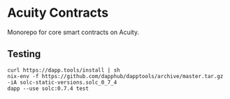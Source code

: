 # Acuity Contracts
Monorepo for core smart contracts on Acuity.

## Testing

```
curl https://dapp.tools/install | sh
nix-env -f https://github.com/dapphub/dapptools/archive/master.tar.gz -iA solc-static-versions.solc_0_7_4
dapp --use solc:0.7.4 test
```
